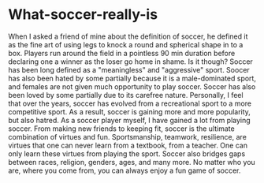 # What-soccer-really-is
When I asked a friend of mine about the definition of soccer, he defined it as the fine art of using legs to knock a round and spherical shape in to a box. Players run around the field in a pointless 90 min duration before declaring one a winner as the loser go home in shame.
Is it though?
Soccer has been long defined as a "meaningless" and "aggressive" sport. 
Soocer has also been hated by some partially because it is a male-dominated sport, and females are not given much opportunity to play soccer.
Soccer has also been loved by some partially due to its carefree nature.
Personally, I feel that over the years, soccer has evolved from a recreational sport to a more competitive sport.
As a result, soccer is gaining more and more popularity, but also hatred.
As a soccer player myself, I have gained a lot from playing soccer.
From making new friends to keeping fit, soccer is the ultimate combination of virtues and fun.
Sportsmanship, teamwork, resilience, are virtues that one can never learn from a textbook, from a teacher.
One can only learn these virtues from playing the sport.
Soccer also bridges gaps between races, religion, genders, ages, and many more.
No matter who you are, where you come from, you can always enjoy a fun game of soccer.
